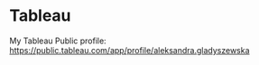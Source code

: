 # Tableau
My Tableau Public profile: https://public.tableau.com/app/profile/aleksandra.gladyszewska
